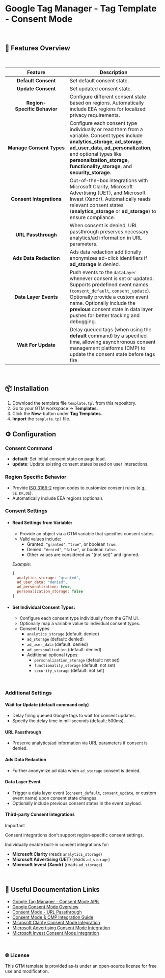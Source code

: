 # Google Tag Manager - Tag Template - Consent Mode

<br>

## 📖 Features Overview

<br>

|**Feature**                                   | **Description**                                |
|:--------------------------------------------:|------------------------------------------------|
| **Default&nbsp;Consent**                     | Set default consent state.                     |
| **Update&nbsp;Consent**                      | Set updated consent state.                     |
| **Region-Specific&nbsp;Behavior**            | Configure different consent state based on regions. Automatically include EEA regions for localized privacy requirements.|
| **Manage&nbsp;Consent&nbsp;Types**           | Configure each consent type individually or read them from a variable. Consent types include **analytics_storage**, **ad_storage**, **ad_user_data**, **ad_personalization**, and optional types like **personalization_storage**, **functionality_storage**, and **security_storage**.|
| **Consent&nbsp;Integrations**  | Out-of-the-box integrations with Microsoft Clarity, Microsoft Advertising (UET), and Microsoft Invest (Xandr). Automatically reads relevant consent states (**analytics_storage** or **ad_storage**) to ensure compliance.|
| **URL&nbsp;Passthrough**                     | When consent is denied, URL passthrough preserves necessary analytics/ad information in URL parameters.|
| **Ads&nbsp;Data&nbsp;Redaction**             | Ads data redaction additionally anonymizes ad-click identifiers if **ad_storage** is denied.|
| **Data&nbsp;Layer&nbsp;Events**              | Push events to the `dataLayer` whenever consent is set or updated. Supports predefined event names (`consent_default`, `consent_update`). Optionally provide a custom event name. Optionally include the **previous** consent state in data layer pushes for better tracking and debugging.|
| **Wait&nbsp;For&nbsp;Update**                | Delay queued tags (when using the **default** command) by a specified time, allowing asynchronous consent management platforms (CMP) to update the consent state before tags fire.|

<br>

## 📦 Installation

1. Download the template file `template.tpl` from this repository.
2. Go to your GTM workspace → **Templates**.
3. Click the **New**-button under **Tag Templates**.
4. **Import** the `template.tpl` file.

## ⚙️ Configuration

### Consent Command

- **default**: Set initial consent state on page load.
- **update**: Update existing consent states based on user interactions.

### Region Specific Behavior

- Provide [ISO 3166-2](https://en.wikipedia.org/wiki/ISO_3166-2) region codes to customize consent rules (e.g., `SE,DK,DE`).
- Automatically include EEA regions (optional).

### Consent Settings

- #### **Read Settings from Variable**:
  - Provide an object via a GTM variable that specifies consent states.
  - Valid values include:
    - Granted: `"granted"`, `"true"`, or boolean `true`.
    - Denied: `"denied"`, `"false"`, or boolean `false`.
    - Other values are considered as "(not set)" and ignored.

  _Example:_

  ```javascript
  {
    analytics_storage: "granted",
    ad_user_data: "denied",
    ad_personalization: true,
    personalization_storage: false
  }
  ```

- #### **Set Individual Consent Types**:
  - Configure each consent type individually from the GTM UI.
  - Optionally map a variable value to individual consent types.
  - Consent types:
    - `analytics_storage` (default: denied)
    - `ad_storage` (default: denied)
    - `ad_user_data` (default: denied)
    - `ad_personalization` (default: denied)
    - Additional optional types:
      - `personalization_storage` (default: not set)
      - `functionality_storage` (default: not set)
      - `security_storage` (default: not set)

<br>

### Additional Settings

#### Wait for Update (default command only)
- Delay firing queued Google tags to wait for consent updates.
- Specify the delay time in milliseconds (default: 500ms).

#### URL Passthrough
- Preserve analytics/ad information via URL parameters if consent is denied.

#### Ads Data Redaction
- Further anonymize ad data when `ad_storage` consent is denied.

#### Data Layer Event
- Trigger a data layer event (`consent_default`, `consent_update`, or custom event name) upon consent state changes.
- Optionally include previous consent states in the event payload.

#### Third-party Consent Integrations
> [!IMPORTANT]
> Consent integrations don't support region-specific consent settings.

Individually enable built-in consent integrations for:
- **Microsoft Clarity** (reads `analytics_storage`)
- **Microsoft Advertising (UET)** (reads `ad_storage`)
- **Microsoft Invest (Xandr)** (reads `ad_storage`)

<br>

## 🔗 Useful Documentation Links

- [Google Tag Manager - Consent Mode APIs](https://developers.google.com/tag-platform/tag-manager/templates/api#setdefaultconsentstate)
- [Google Consent Mode Overview](https://developers.google.com/tag-platform/security/concepts/consent-mode#consent-types)
- [Consent Mode - URL Passthrough](https://developers.google.com/tag-platform/security/guides/consent?consentmode=advanced#passthroughs)
- [Consent Mode & CMP Integration Guide](https://developers.google.com/tag-platform/security/guides/consent?consentmode=advanced#integrate_with_asynchronous_consent_management_platforms)
- [Microsoft Clarity Consent Mode Integration](https://learn.microsoft.com/en-us/clarity/setup-and-installation/cookie-consent)
- [Microsoft Advertising Consent Mode Integration](https://help.ads.microsoft.com/apex/index/3/en/60119)
- [Microsoft Invest Consent Mode Integration](https://learn.microsoft.com/en-us/xandr/invest/set-up-consent-mode-in-universal-pixel)

<br>

### 🌐 License

This GTM template is provided as-is under an open-source license for free use and modification.
